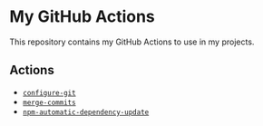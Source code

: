 # My GitHub Actions

This repository contains my GitHub Actions to use in my projects.

## Actions

- [`configure-git`](./configure-git)
- [`merge-commits`](./merge-commits)
- [`npm-automatic-dependency-update`](./npm-automatic-dependency-update)
